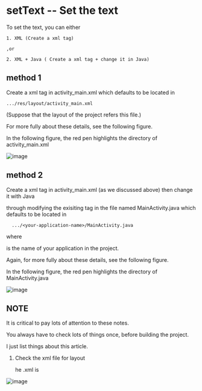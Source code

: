 # setText -- Set the text 
To set the text, you can either 

    1. XML (Create a xml tag)
    
    ,or
    
    2. XML + Java ( Create a xml tag + change it in Java)



## method 1

Create a xml tag in activity_main.xml which defaults to be located in 

    .../res/layout/activity_main.xml

(Suppose that the layout of the project refers this file.)

For more fully about these details, see the following figure.

In the following figure, the red pen highlights the directory of activity_main.xml


![image](https://github.com/40843245/PhoneDevelopment/assets/75050655/033c2b4c-2344-43a2-8beb-f6266429a958)

      
 ## method 2

  Create a xml tag in activity_main.xml (as we discussed above) then change it with Java 
   
  through modifying the exisiting tag in the file named MainActivity.java which defaults to be located in 
   
      .../<your-application-name>/MainActivity.java
  
  where 
     
  <your-application-name> is the name of your application in the project.
 

  Again, for more fully about these details, see the following figure.

  In the following figure, the red pen highlights the directory of MainActivity.java
  
  ![image](https://github.com/40843245/PhoneDevelopment/assets/75050655/3284431a-f087-47d6-97ba-e31c0da7c61e)

    
## NOTE
   
It is critical to pay lots of attention to these notes.
    
You always have to check lots of things once, before building the project. 
    
I just list things about this article.
    
 1. Check the xml file for layout 
    
                    
     he .xml is 
    
![image](https://github.com/40843245/PhoneDevelopment/assets/75050655/27706910-9eb3-4804-a7d7-bac23b245fb9)
    

    
